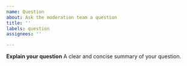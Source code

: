 ```yaml
---
name: Question
about: Ask the moderation team a question
title: ''
labels: question
assignees: ''

---
```


**Explain your question**
A clear and concise summary of your question.
